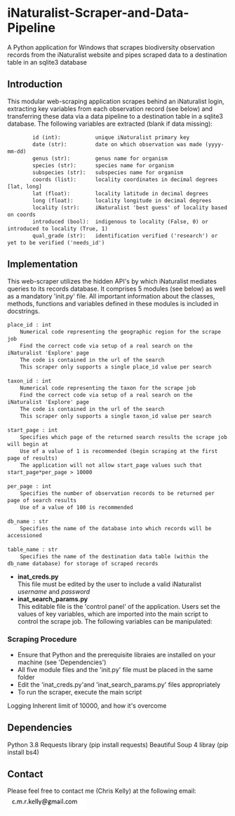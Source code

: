 # iNaturalist-Scraper-and-Data-Pipeline
A Python application for Windows that scrapes biodiversity observation records from the iNaturalist website and pipes scraped data to a destination table in an sqlite3 database

## Introduction
This modular web-scraping application scrapes behind an iNaturalist login, extracting key variables from each observation record (see below) and transferring these data via a data pipeline to a destination table in a sqlite3 database. The following variables are extracted (blank if data missing):

            id (int):           unique iNaturalist primary key
            date (str):         date on which observation was made (yyyy-mm-dd)
            genus (str):        genus name for organism
            species (str):      species name for organism
            subspecies (str):   subspecies name for organism
            coords (list):      locality coordinates in decimal degrees [lat, long]
            lat (float):        locality latitude in decimal degrees
            long (float):       locality longitude in decimal degrees
            locality (str):     iNaturalist 'best guess' of locality based on coords
            introduced (bool):  indigenous to locality (False, 0) or introduced to locality (True, 1)
            qual_grade (str):   identification verified ('research') or yet to be verified ('needs_id')  

## Implementation

This web-scraper utilizes the hidden API's by which iNaturalist mediates queries to its records database. It comprises 5 modules (see below) as well as a mandatory 'init.py' file. All important information about the classes, methods, functions and variables defined in these modules is included in docstrings.

    place_id : int
        Numerical code representing the geographic region for the scrape job
        Find the correct code via setup of a real search on the iNaturalist 'Explore' page
        The code is contained in the url of the search
        This scraper only supports a single place_id value per search

    taxon_id : int
        Numerical code representing the taxon for the scrape job
        Find the correct code via setup of a real search on the iNaturalist 'Explore' page
        The code is contained in the url of the search
        This scraper only supports a single taxon_id value per search

    start_page : int
        Specifies which page of the returned search results the scrape job will begin at
        Use of a value of 1 is recommended (begin scraping at the first page of results)
        The application will not allow start_page values such that start_page*per_page > 10000

    per_page : int
        Specifies the number of observation records to be returned per page of search results
        Use of a value of 100 is recommended

    db_name : str
        Specifies the name of the database into which records will be accessioned

    table_name : str 
        Specifies the name of the destination data table (within the db_name database) for storage of scraped records



- **inat_creds.py**<br/>
This file must be edited by the user to include a valid iNaturalist *username* and *password*
- **inat_search_params.py**<br/>
This editable file is the 'control panel' of the application. Users set the values of key variables, which are imported into the main script to control the scrape job. The following variables can be manipulated:






### Scraping Procedure
- Ensure that Python and the prerequisite libraies are installed on your machine (see 'Dependencies')
- All five module files and the 'init.py' file must be placed in the same folder
- Edit the 'inat_creds.py'and 'inat_search_params.py' files appropriately
- To run the scraper, execute the main script




Logging
Inherent limit of 10000, and how it's overcome
 


## Dependencies
Python 3.8
Requests library (pip install requests)
Beautiful Soup 4 libray (pip install bs4)

## Contact
Please feel free to contact me (Chris Kelly) at the following email:<br/>
<img src="https://github.com/Afrisnake/AFRISNAKE.github.io/blob/master/images/cmrkelly_gmail_address.jpg" alt="email" width="180" height="36" />


